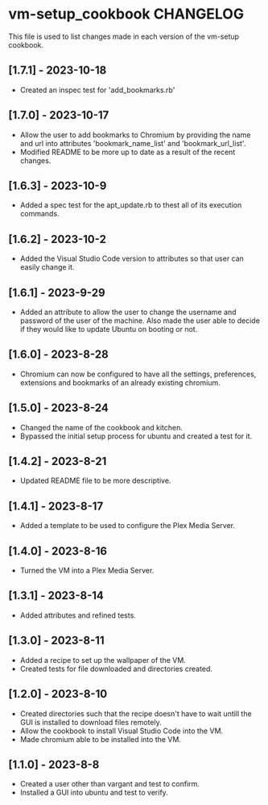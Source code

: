 # vm-setup_cookbook CHANGELOG

This file is used to list changes made in each version of the vm-setup cookbook.

## [1.7.1] - 2023-10-18

- Created an inspec test for 'add_bookmarks.rb'

## [1.7.0] - 2023-10-17

- Allow the user to add bookmarks to Chromium by providing the name and url into attributes 'bookmark_name_list' and 'bookmark_url_list'. 
- Modified README to be more up to date as a result of the recent changes. 

## [1.6.3] - 2023-10-9

- Added a spec test for the apt_update.rb to thest all of its execution commands.

## [1.6.2] - 2023-10-2

- Added the Visual Studio Code version to attributes so that user can easily change it.

## [1.6.1] - 2023-9-29

- Added an attribute to allow the user to change the username and password of the user of the machine. Also made the user able to decide if they would like to update Ubuntu on booting or not. 

## [1.6.0] - 2023-8-28

- Chromium can now be configured to have all the settings, preferences, extensions and bookmarks of an already existing chromium. 

## [1.5.0] - 2023-8-24

- Changed the name of the cookbook and kitchen.
- Bypassed the initial setup process for ubuntu and created a test for it. 

## [1.4.2] - 2023-8-21

- Updated README file to be more descriptive.

## [1.4.1] - 2023-8-17

- Added a template to be used to configure the Plex Media Server.

## [1.4.0] - 2023-8-16

- Turned the VM into a Plex Media Server.

## [1.3.1] - 2023-8-14

- Added attributes and refined tests. 

## [1.3.0] - 2023-8-11

- Added a recipe to set up the wallpaper of the VM.
- Created tests for file downloaded and directories created.

## [1.2.0] - 2023-8-10

- Created directories such that the recipe doesn't have to wait untill the GUI is installed to download files remotely.
- Allow the cookbook to install Visual Studio Code into the VM.
- Made chromium able to be installed into the VM.

## [1.1.0] - 2023-8-8

- Created a user other than vargant and test to confirm.
- Installed a GUI into ubuntu and test to verify.  
